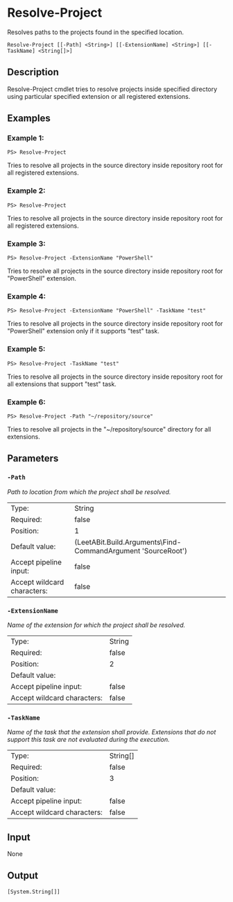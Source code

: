 # Resolve-Project

Resolves paths to the projects found in the specified location.

```Resolve-Project [[-Path] <String>] [[-ExtensionName] <String>] [[-TaskName] <String[]>]```

## Description

Resolve-Project cmdlet tries to resolve projects inside specified directory using particular specified extension or all registered extensions.

## Examples

### Example 1:

```PS> Resolve-Project```

Tries to resolve all projects in the source directory inside repository root for all registered extensions.

### Example 2:

```PS> Resolve-Project```

Tries to resolve all projects in the source directory inside repository root for all registered extensions.

### Example 3:

```PS> Resolve-Project -ExtensionName "PowerShell"```

Tries to resolve all projects in the source directory inside repository root for "PowerShell" extension.

### Example 4:

```PS> Resolve-Project -ExtensionName "PowerShell" -TaskName "test"```

Tries to resolve all projects in the source directory inside repository root for "PowerShell" extension only if it supports "test" task.

### Example 5:

```PS> Resolve-Project -TaskName "test"```

Tries to resolve all projects in the source directory inside repository root for all extensions that support "test" task.

### Example 6:

```PS> Resolve-Project -Path "~/repository/source"```

Tries to resolve all projects in the "~/repository/source" directory for all extensions.

## Parameters

### ```-Path```

*Path to location from which the project shall be resolved.*

<table>
  <tr><td>Type:</td><td>String</td></tr>
  <tr><td>Required:</td><td>false</td></tr>
  <tr><td>Position:</td><td>1</td></tr>
  <tr><td>Default value:</td><td>(LeetABit.Build.Arguments\Find-CommandArgument 'SourceRoot')</td></tr>
  <tr><td>Accept pipeline input:</td><td>false</td></tr>
  <tr><td>Accept wildcard characters:</td><td>false</td></tr>
</table>

### ```-ExtensionName```

*Name of the extension for which the project shall be resolved.*

<table>
  <tr><td>Type:</td><td>String</td></tr>
  <tr><td>Required:</td><td>false</td></tr>
  <tr><td>Position:</td><td>2</td></tr>
  <tr><td>Default value:</td><td></td></tr>
  <tr><td>Accept pipeline input:</td><td>false</td></tr>
  <tr><td>Accept wildcard characters:</td><td>false</td></tr>
</table>

### ```-TaskName```

*Name of the task that the extension shall provide. Extensions that do not support this task are not evaluated during the execution.*

<table>
  <tr><td>Type:</td><td>String[]</td></tr>
  <tr><td>Required:</td><td>false</td></tr>
  <tr><td>Position:</td><td>3</td></tr>
  <tr><td>Default value:</td><td></td></tr>
  <tr><td>Accept pipeline input:</td><td>false</td></tr>
  <tr><td>Accept wildcard characters:</td><td>false</td></tr>
</table>

## Input

None

## Output

```[System.String[]]```
